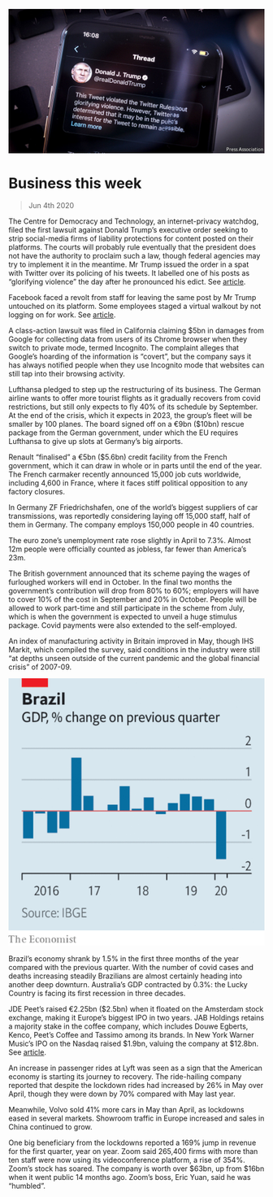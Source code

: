 ![](./images/20200606_WWP501.jpg)

# Business this week

> Jun 4th 2020

The Centre for Democracy and Technology, an internet-privacy watchdog, filed the first lawsuit against Donald Trump’s executive order seeking to strip social-media firms of liability protections for content posted on their platforms. The courts will probably rule eventually that the president does not have the authority to proclaim such a law, though federal agencies may try to implement it in the meantime. Mr Trump issued the order in a spat with Twitter over its policing of his tweets. It labelled one of his posts as “glorifying violence” the day after he pronounced his edict. See [article](https://www.economist.com//international/2020/06/04/donald-trump-has-reignited-a-debate-about-regulating-speech-online).

Facebook faced a revolt from staff for leaving the same post by Mr Trump untouched on its platform. Some employees staged a virtual walkout by not logging on for work. See [article](https://www.economist.com//business/2020/06/04/twitter-and-facebook-have-differing-business-models).

A class-action lawsuit was filed in California claiming $5bn in damages from Google for collecting data from users of its Chrome browser when they switch to private mode, termed Incognito. The complaint alleges that Google’s hoarding of the information is “covert”, but the company says it has always notified people when they use Incognito mode that websites can still tap into their browsing activity.

Lufthansa pledged to step up the restructuring of its business. The German airline wants to offer more tourist flights as it gradually recovers from covid restrictions, but still only expects to fly 40% of its schedule by September. At the end of the crisis, which it expects in 2023, the group’s fleet will be smaller by 100 planes. The board signed off on a €9bn ($10bn) rescue package from the German government, under which the EU requires Lufthansa to give up slots at Germany’s big airports.

Renault “finalised” a €5bn ($5.6bn) credit facility from the French government, which it can draw in whole or in parts until the end of the year. The French carmaker recently announced 15,000 job cuts worldwide, including 4,600 in France, where it faces stiff political opposition to any factory closures.

In Germany  ZF Friedrichshafen, one of the world’s biggest suppliers of car transmissions, was reportedly considering laying off 15,000 staff, half of them in Germany. The company employs 150,000 people in 40 countries.

The euro zone’s unemployment rate rose slightly in April to 7.3%. Almost 12m people were officially counted as jobless, far fewer than America’s 23m.

The British government announced that its scheme paying the wages of furloughed workers will end in October. In the final two months the government’s contribution will drop from 80% to 60%; employers will have to cover 10% of the cost in September and 20% in October. People will be allowed to work part-time and still participate in the scheme from July, which is when the government is expected to unveil a huge stimulus package. Covid payments were also extended to the self-employed.

An index of manufacturing activity in Britain improved in May, though IHS Markit, which compiled the survey, said conditions in the industry were still “at depths unseen outside of the current pandemic and the global financial crisis” of 2007-09. 

![](./images/20200606_WWC851.png)

Brazil’s economy shrank by 1.5% in the first three months of the year compared with the previous quarter. With the number of covid cases and deaths increasing steadily Brazilians are almost certainly heading into another deep downturn. Australia’s GDP contracted by 0.3%: the Lucky Country is facing its first recession in three decades. 

JDE Peet’s raised €2.25bn ($2.5bn) when it floated on the Amsterdam stock exchange, making it Europe’s biggest IPO in two years. JAB Holdings retains a majority stake in the coffee company, which includes Douwe Egberts, Kenco, Peet’s Coffee and Tassimo among its brands. In New York Warner Music’s IPO on the Nasdaq raised $1.9bn, valuing the company at $12.8bn. See [article](https://www.economist.com//business/2020/06/04/companies-are-still-raising-cash-by-floating).

An increase in passenger rides at Lyft was seen as a sign that the American economy is starting its journey to recovery. The ride-hailing company reported that despite the lockdown rides had increased by 26% in May over April, though they were down by 70% compared with May last year.

Meanwhile, Volvo sold 41% more cars in May than April, as lockdowns eased in several markets. Showroom traffic in Europe increased and sales in China continued to grow.

One big beneficiary from the lockdowns reported a 169% jump in revenue for the first quarter, year on year. Zoom said 265,400 firms with more than ten staff were now using its videoconference platform, a rise of 354%. Zoom’s stock has soared. The company is worth over $63bn, up from $16bn when it went public 14 months ago. Zoom’s boss, Eric Yuan, said he was “humbled”.